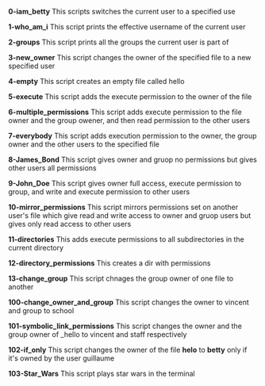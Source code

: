 **0-iam_betty**
This scripts switches the current user to a specified use

**1-who_am_i**
This script prints the effective username of the current user

**2-groups**
This script prints all the groups the current user is part of

**3-new_owner**
This script changes the owner of the specified file to a new specified user

**4-empty**
This script creates an empty file called hello

**5-execute**
This script adds the execute permission to the owner of the file

**6-multiple_permissions**
This script adds execute permission to the file owner and the group owener, and then read permission to the other users

**7-everybody**
This script adds execution permission to the owner, the group owner and the other users to the specified file

**8-James_Bond**
This script gives owner and gruop no permissions but gives other users all permissions

**9-John_Doe**
This script gives owner full access, execute permission to group, and write and execute permission to other users

**10-mirror_permissions**
This script mirrors permissions set on another user's file which give  read and write access to owner and gruop users but gives only read access to other users

**11-directories**
This adds execute permissions to all subdirectories in the current directory

**12-directory_permissions**
This creates a dir with permissions

**13-change_group**
This script chnages the group owner of one file to another

**100-change_owner_and_group**
This script changes the owner to vincent and group to school

**101-symbolic_link_permissions**
This script changes the owner and the group owner of _hello to vincent and staff respectively

**102-if_only**
This script changes the owner of the file __helo__ to __betty__ only if it's owned by the user guillaume

**103-Star_Wars**
This script plays star wars in the terminal
